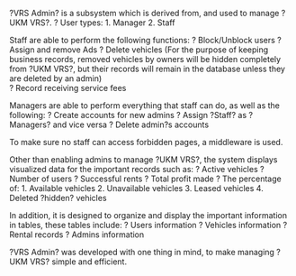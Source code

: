 ?VRS Admin? is a subsystem which is derived from, and used to manage ?UKM VRS?. 
    ?	User types:
        1.	Manager
        2.	Staff

Staff are able to perform the following functions:
    ?	Block/Unblock users
    ?	Assign and remove Ads
    ?	Delete vehicles (For the purpose of keeping business records, removed vehicles by owners will be hidden completely from ?UKM VRS?, but their records will remain in the database unless they are deleted by an admin)   
    ?	Record receiving service fees

Managers are able to perform everything that staff can do, as well as the following:
    ?	Create accounts for new admins
    ?	Assign ?Staff? as ?Managers? and vice versa
    ?	Delete admin?s accounts

To make sure no staff can access forbidden pages, a middleware is used.

Other than enabling admins to manage ?UKM VRS?, the system displays visualized data for the important records such as:
    ?	Active vehicles
    ?	Number of users
    ?	Successful rents
    ?	Total profit made
    ?	The percentage of:
        1.	Available vehicles
        2.	Unavailable vehicles
        3.	Leased vehicles
        4.	Deleted ?hidden? vehicles

In addition, it is designed to organize and display the important information in tables, these tables include:
    ?	Users information
    ?	Vehicles information
    ?	Rental records
    ?	Admins information

 ?VRS Admin? was developed with one thing in mind, to make managing ?UKM VRS? simple and efficient.
